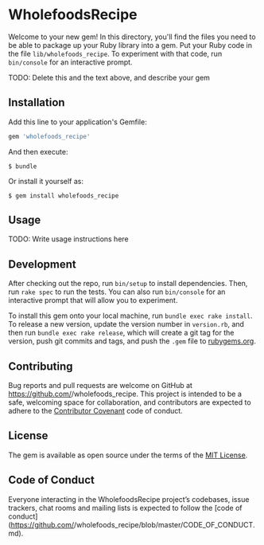 # WholefoodsRecipe

Welcome to your new gem! In this directory, you'll find the files you need to be able to package up your Ruby library into a gem. Put your Ruby code in the file `lib/wholefoods_recipe`. To experiment with that code, run `bin/console` for an interactive prompt.

TODO: Delete this and the text above, and describe your gem

## Installation

Add this line to your application's Gemfile:

```ruby
gem 'wholefoods_recipe'
```

And then execute:

    $ bundle

Or install it yourself as:

    $ gem install wholefoods_recipe

## Usage

TODO: Write usage instructions here

## Development

After checking out the repo, run `bin/setup` to install dependencies. Then, run `rake spec` to run the tests. You can also run `bin/console` for an interactive prompt that will allow you to experiment.

To install this gem onto your local machine, run `bundle exec rake install`. To release a new version, update the version number in `version.rb`, and then run `bundle exec rake release`, which will create a git tag for the version, push git commits and tags, and push the `.gem` file to [rubygems.org](https://rubygems.org).

## Contributing

Bug reports and pull requests are welcome on GitHub at https://github.com/<github username>/wholefoods_recipe. This project is intended to be a safe, welcoming space for collaboration, and contributors are expected to adhere to the [Contributor Covenant](http://contributor-covenant.org) code of conduct.

## License

The gem is available as open source under the terms of the [MIT License](https://opensource.org/licenses/MIT).

## Code of Conduct

Everyone interacting in the WholefoodsRecipe project’s codebases, issue trackers, chat rooms and mailing lists is expected to follow the [code of conduct](https://github.com/<github username>/wholefoods_recipe/blob/master/CODE_OF_CONDUCT.md).
